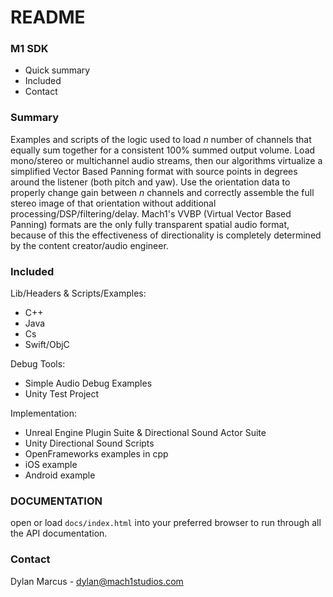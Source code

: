 # README #


### M1 SDK ###

* Quick summary
* Included
* Contact


### Summary ###

Examples and scripts of the logic used to load *n* number of channels that equally sum together for a consistent 100% summed output volume. Load mono/stereo or multichannel audio streams, then our algorithms virtualize a simplified Vector Based Panning format with source points in degrees around the listener (both pitch and yaw). Use the orientation data to properly change gain between *n* channels and correctly assemble the full stereo image of that orientation without additional processing/DSP/filtering/delay. Mach1's VVBP (Virtual Vector Based Panning) formats are the only fully transparent spatial audio format, because of this the effectiveness of directionality is completely determined by the content creator/audio engineer. 


### Included ###

Lib/Headers & Scripts/Examples:

* C++ 
* Java
* Cs
* Swift/ObjC

Debug Tools:
 
* Simple Audio Debug Examples
* Unity Test Project 

Implementation: 

* Unreal Engine Plugin Suite & Directional Sound Actor Suite
* Unity Directional Sound Scripts 
* OpenFrameworks examples in cpp
* iOS example
* Android example

### DOCUMENTATION ###

open or load `docs/index.html` into your preferred browser to run through all the API documentation. 

### Contact ###

Dylan Marcus - 
dylan@mach1studios.com